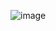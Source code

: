 ![image](https://user-images.githubusercontent.com/111730344/229139045-c51b45e8-eb33-4f82-837c-92b53dc762ba.png)

